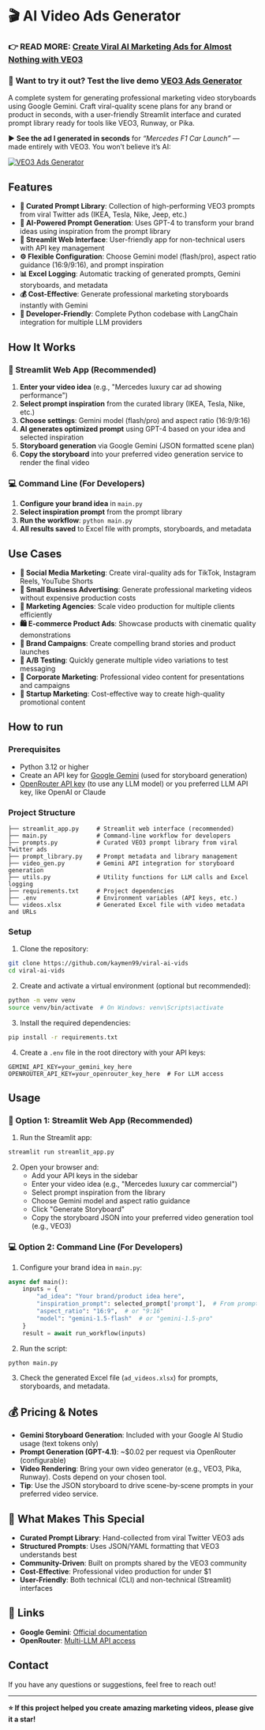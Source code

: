 # 🎬 AI Video Ads Generator

### 👉 **READ MORE: [Create Viral AI Marketing Ads for Almost Nothing with VEO3](https://dev.to/kaymen99/create-viral-ai-marketing-ads-for-almost-nothing-with-veo3-3o35)**  

### 🚀 **Want to try it out?** Test the live demo [VEO3 Ads Generator](https://veo3-ads-generator.streamlit.app/)

A complete system for generating professional marketing video storyboards using Google Gemini. Craft viral-quality scene plans for any brand or product in seconds, with a user-friendly Streamlit interface and curated prompt library ready for tools like VEO3, Runway, or Pika.

▶️ **See the ad I generated in seconds** for *“Mercedes F1 Car Launch”* — made entirely with VEO3. You won’t believe it’s AI:

[![VEO3 Ads Generator](https://github.com/user-attachments/assets/68e00228-b782-4e7f-b104-88c4ddd6f159)](https://www.youtube.com/watch?v=jodrXBd4DRo)

## Features

- **🎨 Curated Prompt Library**: Collection of high-performing VEO3 prompts from viral Twitter ads (IKEA, Tesla, Nike, Jeep, etc.)
- **🤖 AI-Powered Prompt Generation**: Uses GPT-4 to transform your brand ideas using inspiration from the prompt library
- **📱 Streamlit Web Interface**: User-friendly app for non-technical users with API key management
- **⚙️ Flexible Configuration**: Choose Gemini model (flash/pro), aspect ratio guidance (16:9/9:16), and prompt inspiration
- **📊 Excel Logging**: Automatic tracking of generated prompts, Gemini storyboards, and metadata
- **💰 Cost-Effective**: Generate professional marketing storyboards instantly with Gemini
- **🔧 Developer-Friendly**: Complete Python codebase with LangChain integration for multiple LLM providers

## How It Works

### 📱 Streamlit Web App (Recommended)
1. **Enter your video idea** (e.g., "Mercedes luxury car ad showing performance")
2. **Select prompt inspiration** from the curated library (IKEA, Tesla, Nike, etc.)
3. **Choose settings**: Gemini model (flash/pro) and aspect ratio (16:9/9:16)
4. **AI generates optimized prompt** using GPT-4 based on your idea and selected inspiration
5. **Storyboard generation** via Google Gemini (JSON formatted scene plan)
6. **Copy the storyboard** into your preferred video generation service to render the final video

### 💻 Command Line (For Developers)
1. **Configure your brand idea** in `main.py`
2. **Select inspiration prompt** from the prompt library
3. **Run the workflow**: `python main.py`
4. **All results saved** to Excel file with prompts, storyboards, and metadata 

## Use Cases

- **📱 Social Media Marketing**: Create viral-quality ads for TikTok, Instagram Reels, YouTube Shorts
- **🏢 Small Business Advertising**: Generate professional marketing videos without expensive production costs
- **🎨 Marketing Agencies**: Scale video production for multiple clients efficiently
- **🛍️ E-commerce Product Ads**: Showcase products with cinematic quality demonstrations
- **🚗 Brand Campaigns**: Create compelling brand stories and product launches
- **🎯 A/B Testing**: Quickly generate multiple video variations to test messaging
- **💼 Corporate Marketing**: Professional video content for presentations and campaigns
- **🚀 Startup Marketing**: Cost-effective way to create high-quality promotional content

## How to run 

### Prerequisites

- Python 3.12 or higher
- Create an API key for [Google Gemini](https://ai.google.dev/) (used for storyboard generation)
- [OpenRouter API key](https://openrouter.ai/) (to use any LLM model) or you preferred LLM API key, like OpenAI or Claude

### Project Structure

```
├── streamlit_app.py     # Streamlit web interface (recommended)
├── main.py              # Command-line workflow for developers
├── prompts.py           # Curated VEO3 prompt library from viral Twitter ads
├── prompt_library.py    # Prompt metadata and library management
├── video_gen.py         # Gemini API integration for storyboard generation
├── utils.py             # Utility functions for LLM calls and Excel logging
├── requirements.txt     # Project dependencies
├── .env                 # Environment variables (API keys, etc.)
└── videos.xlsx          # Generated Excel file with video metadata and URLs
```

### Setup

1. Clone the repository:
```bash
git clone https://github.com/kaymen99/viral-ai-vids
cd viral-ai-vids
```

2. Create and activate a virtual environment (optional but recommended):
```bash
python -m venv venv
source venv/bin/activate  # On Windows: venv\Scripts\activate
```

3. Install the required dependencies:
```bash
pip install -r requirements.txt
```

4. Create a `.env` file in the root directory with your API keys:
```
GEMINI_API_KEY=your_gemini_key_here
OPENROUTER_API_KEY=your_openrouter_key_here  # For LLM access
```

## Usage

### 📱 Option 1: Streamlit Web App (Recommended)

1. Run the Streamlit app:
```bash
streamlit run streamlit_app.py
```

2. Open your browser and:
   - Add your API keys in the sidebar
   - Enter your video idea (e.g., "Mercedes luxury car commercial")
   - Select prompt inspiration from the library
   - Choose Gemini model and aspect ratio guidance
   - Click "Generate Storyboard"
   - Copy the storyboard JSON into your preferred video generation tool (e.g., VEO3)

### 💻 Option 2: Command Line (For Developers)

1. Configure your brand idea in `main.py`:

```python
async def main():
    inputs = {
        "ad_idea": "Your brand/product idea here",
        "inspiration_prompt": selected_prompt['prompt'],  # From prompt library
        "aspect_ratio": "16:9",  # or "9:16"
        "model": "gemini-1.5-flash"  # or "gemini-1.5-pro"
    }
    result = await run_workflow(inputs)
```

2. Run the script:
```bash
python main.py
```

3. Check the generated Excel file (`ad_videos.xlsx`) for prompts, storyboards, and metadata.


## 💰 Pricing & Notes

- **Gemini Storyboard Generation**: Included with your Google AI Studio usage (text tokens only)
- **Prompt Generation (GPT-4.1)**: ~$0.02 per request via OpenRouter (configurable)
- **Video Rendering**: Bring your own video generator (e.g., VEO3, Pika, Runway). Costs depend on your chosen tool.
- **Tip**: Use the JSON storyboard to drive scene-by-scene prompts in your preferred video service.

## 🚀 What Makes This Special

- **Curated Prompt Library**: Hand-collected from viral Twitter VEO3 ads
- **Structured Prompts**: Uses JSON/YAML formatting that VEO3 understands best
- **Community-Driven**: Built on prompts shared by the VEO3 community
- **Cost-Effective**: Professional video production for under $1
- **User-Friendly**: Both technical (CLI) and non-technical (Streamlit) interfaces

## 🔗 Links

- **Google Gemini**: [Official documentation](https://ai.google.dev/)
- **OpenRouter**: [Multi-LLM API access](https://openrouter.ai)

## **Contact**

If you have any questions or suggestions, feel free to reach out!

---

**⭐ If this project helped you create amazing marketing videos, please give it a star!**
